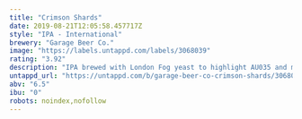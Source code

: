 ```yaml
---
title: "Crimson Shards"
date: 2019-08-21T12:05:58.457717Z
style: "IPA - International"
brewery: "Garage Beer Co."
image: "https://labels.untappd.com/labels/3068039"
rating: "3.92"
description: "IPA brewed with London Fog yeast to highlight AU035 and mosaic hops in collaboration with Magic Rock."
untappd_url: "https://untappd.com/b/garage-beer-co-crimson-shards/3068039"
abv: "6.5"
ibu: "0"
robots: noindex,nofollow
---
```

